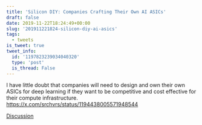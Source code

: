 ```yaml
---
title: 'Silicon DIY: Companies Crafting Their Own AI ASICs'
draft: false
date: 2019-11-22T18:24:49+00:00
slug: '201911221824-silicon-diy-ai-asics'
tags:
  - tweets
is_tweet: true
tweet_info:
  id: '1197823239034040320'
  type: 'post'
  is_thread: False
---
```




I have little doubt that companies will need to design and own their own ASICs for deep learning if they want to be competitive and cost effective for their compute infrastructure. <https://x.com/srchvrs/status/1194438005571948544>

[Discussion](https://x.com/sytelus/status/1197823239034040320)

